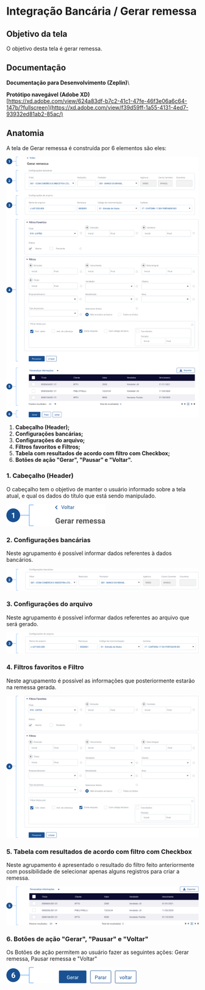 # Integração Bancária / Gerar remessa

## Objetivo da tela

O objetivo desta tela é gerar remessa.

## Documentação

**Documentação para Desenvolvimento (Zeplin)**\


**Protótipo navegável (Adobe XD)**\
[https://xd.adobe.com/view/624a83df-b7c2-41c1-47fe-46f3e06a6c64-147b/?fullscreen](https://xd.adobe.com/view/f39d59ff-1a55-4131-4ed7-93932ed81ab2-85ac/)

## Anatomia

A tela de Gerar remessa é construída por 6 elementos são eles:

![](<../../../.gitbook/assets/image (386).png>)

1. **Cabeçalho (Header);**
2. **Configurações bancárias;**
3. **Configurações do arquivo;**
4. **Filtros favoritos e Filtros;**
5. **Tabela com resultados de acordo com filtro com Checkbox;**
6. **Botões de ação "Gerar", "Pausar" e "Voltar".**

### 1. Cabeçalho (Header)

O cabeçalho tem o objetivo de manter o usuário informado sobre a tela atual, e qual os dados do título que está sendo manipulado.

![](<../../../.gitbook/assets/image (361).png>)

### 2. Configurações bancárias

Neste agrupamento é possível informar dados referentes à dados bancários.

![](<../../../.gitbook/assets/image (375).png>)

### 3. Configurações do arquivo

Neste agrupamento é possível informar dados referentes ao arquivo que será gerado.

![](<../../../.gitbook/assets/image (438).png>)

### 4. Filtros favoritos e Filtro

Neste agrupamento é possível as informações que posteriormente estarão na remessa gerada.

![](<../../../.gitbook/assets/image (408).png>)

### 5. Tabela com resultados de acordo com filtro com Checkbox

Neste agrupamento é apresentado o resultado do filtro feito anteriormente com possibilidade de selecionar apenas alguns registros para criar a remessa.

![](<../../../.gitbook/assets/image (324).png>)

### 6. Botões de ação "Gerar", "Pausar" e "Voltar"

Os Botões de ação permitem ao usuário fazer as seguintes ações: Gerar remessa, Pausar remessa e "Voltar"

![](<../../../.gitbook/assets/image (442).png>)

